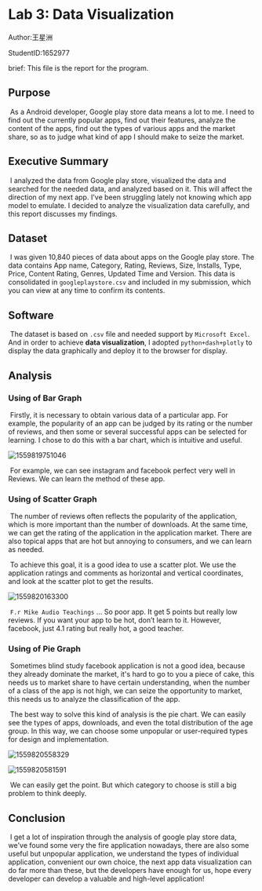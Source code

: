 # Lab 3: Data Visualization

Author:王星洲

StudentID:1652977

brief: This file is the report for the program.



## Purpose

​	As a Android developer, Google play store data means a lot to me. I need to find out the currently popular apps, find out their features, analyze the content of the apps, find out the types of various apps and the market share, so as to judge what kind of app I should make to seize the market.



## Executive Summary

​	I analyzed the data from Google play store, visualized the data and searched for the needed data, and analyzed based on it. This will affect the direction of my next app. I've been struggling lately not knowing which app model to emulate. I decided to analyze the visualization data carefully, and this report discusses my findings.



## Dataset

​	I was given 10,840 pieces of data about apps on the Google play store. The data contains App name, Category, Rating, Reviews, Size, Installs, Type, Price, Content Rating, Genres, Updated Time and Version. This data is consolidated in `googleplaystore.csv` and included in my submission, which you can view at any time to confirm its contents.



## Software

​	The dataset is based on `.csv` file and needed support by `Microsoft Excel`.  And in order to achieve **data visualization**, I adopted `python+dash+plotly` to display the data graphically and deploy it to the browser for display. 



## Analysis

### Using of Bar Graph

​	Firstly, it is necessary to obtain various data of a particular app. For example, the popularity of an app can be judged by its rating or the number of reviews, and then some or several successful apps can be selected for learning. I chose to do this with a bar chart, which is intuitive and useful.

![1559819751046](F:\CourseData\interact\Project\lab3_data\1559819751046.png)

​	For example, we can see instagram and facebook perfect very well in Reviews. We can learn the method of these app.



### Using of Scatter Graph

​	The number of reviews often reflects the popularity of the application, which is more important than the number of downloads. At the same time, we can get the rating of the application in the application market. There are also topical apps that are hot but annoying to consumers, and we can learn as needed.

​	To achieve this goal, it is a good idea to use a scatter plot. We use the application ratings and comments as horizontal and vertical coordinates, and look at the scatter plot to get the results.

![1559820163300](F:\CourseData\interact\Project\lab3_data\1559820163300.png)

​	`F.r Mike Audio Teachings` ... So poor app. It get 5 points but really low reviews. If you want your app to be hot, don’t learn to it. However, facebook, just 4.1 rating but really hot, a good teacher.



### Using of Pie Graph

​	Sometimes blind study facebook application is not a good idea, because they already dominate the market, it's hard to go to you a piece of cake, this needs us to market share to have certain understanding, when the number of a class of the app is not high, we can seize the opportunity to market, this needs us to analyze the classification of the app.

​	The best way to solve this kind of analysis is the pie chart. We can easily see the types of apps, downloads, and even the total distribution of the age group. In this way, we can choose some unpopular or user-required types for design and implementation.

![1559820558329](F:\CourseData\interact\Project\lab3_data\1559820558329.png)

![1559820581591](F:\CourseData\interact\Project\lab3_data\1559820581591.png)

​	We can easily get the point. But which category to choose is still a big problem to think deeply.



## Conclusion

​	I get a lot of inspiration through the analysis of google play store data, we've found some very the fire application nowadays, there are also some useful but unpopular application, we understand the types of individual application, convenient our own choice, the next app data visualization can do far more than these, but the developers have enough for us, hope every developer can develop a valuable and high-level application!